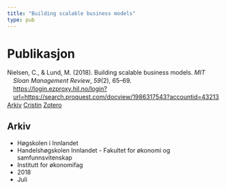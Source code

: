 ```yaml
---
title: "Building scalable business models"
type: pub
---
```

<h1>Publikasjon</h1>
<article id="csl-bib-container-GS3A8VU3" class="csl-bib-container">
  <div class="csl-bib-body" style="line-height: 1.35; padding-left: 1em; text-indent:-1em;">
  <div class="csl-entry">Nielsen, C., &amp; Lund, M. (2018). Building scalable business models. <i>MIT Sloan Management Review</i>, <i>59</i>(2), 65&#x2013;69. <a href="https://login.ezproxy.hil.no/login?url=https://search.proquest.com/docview/1986317543?accountid=43213">https://login.ezproxy.hil.no/login?url=https://search.proquest.com/docview/1986317543?accountid=43213</a></div>
</div>
  <div class="csl-bib-buttons">
    <a href="#taxonomy-article-GS3A8VU3" class="csl-bib-button">Arkiv</a>
    <a href="https://app.cristin.no/results/show.jsf?id=1596970" alt="Cristin URL" class="csl-bib-button">Cristin</a>
    <a href="http://zotero.org/groups/5022929/items/GS3A8VU3" alt="Zotero URL" class="csl-bib-button">Zotero</a>
  </div>
  <div id="csl-bib-meta-container-GS3A8VU3"></div>
</article>
<div id="csl-bib-meta-GS3A8VU3" class="csl-bib-meta">
  <article id="taxonomy-article-GS3A8VU3" class="taxonomy-article">
    <h1>Arkiv</h1>
    <ul>
      <li>Høgskolen i Innlandet</li>
      <li>Handelshøgskolen Innlandet - Fakultet for økonomi og samfunnsvitenskap</li>
      <li>Institutt for økonomifag</li>
      <li>2018</li>
      <li>Juli</li>
    </ul>
  </article>
</div>

